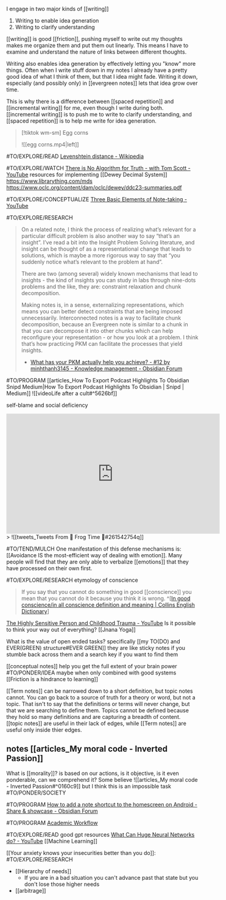 I engage in two major kinds of [[writing]]
1. Writing to enable idea generation
2. Writing to clarify understanding

[[writing]] is good [[friction]], pushing myself to write out my thoughts makes me organize them and put them out linearly. This means I have to examine and understand the nature of links between different thoughts.

Writing also enables idea generation by effectively letting you "know" more things. Often when I write stuff down in my notes I already have a pretty good idea of what I think of them, but that I idea might fade. Writing it down, especially (and possibly only) in [[evergreen notes]] lets that idea grow over time.

This is why there is a difference between [[spaced repetition]] and [[incremental writing]] for me, even though I write during both.
[[incremental writing]] is to push me to write to clarify understanding, and [[spaced repetition]] is to help me write for idea generation.

> [!tiktok wm-sm] Egg corns
> 
> ![[egg corns.mp4|left]]


#TO/EXPLORE/READ  [Levenshtein distance - Wikipedia](https://en.m.wikipedia.org/wiki/Levenshtein_distance)

#TO/EXPLORE/WATCH [There is No Algorithm for Truth - with Tom Scott - YouTube](https://www.youtube.com/watch?v=leX541Dr2rU)
resources for implementing [[Dewey Decimal System]] https://www.librarything.com/mds https://www.oclc.org/content/dam/oclc/dewey/ddc23-summaries.pdf

#TO/EXPLORE/CONCEPTUALIZE [Three Basic Elements of Note-taking - YouTube](https://www.youtube.com/watch?v=e2uaqleh9W0) 

#TO/EXPLORE/RESEARCH 
> On a related note, I think the process of realizing what’s relevant for a particular difficult problem is also another way to say “that’s an insight”. I’ve read a bit into the Insight Problem Solving literature, and insight can be thought of as a representational change that leads to solutions, which is maybe a more rigorous way to say that “you suddenly notice what’s relevant to the problem at hand”.
> 
> There are two (among several) widely known mechanisms that lead to insights - the kind of insights you can study in labs through nine-dots problems and the like, they are: constraint relaxation and chunk decomposition.
> 
> Making notes is, in a sense, externalizing representations, which means you can better detect constraints that are being imposed unnecessarily. Interconnected notes is a way to facilitate chunk decomposition, because an Evergreen note is similar to a chunk in that you can decompose it into other chunks which can help reconfigure your representation - or how you look at a problem. I think that’s how practicing PKM can facilitate the processes that yield insights.
>
> -  [What has your PKM actually help you achieve? - #12 by minhthanh3145 - Knowledge management - Obsidian Forum](https://forum.obsidian.md/t/what-has-your-pkm-actually-help-you-achieve/30249/12?u=abopp)

#TO/PROGRAM [[articles_How To Export Podcast Highlights To Obsidian  Snipd  Medium|How To Export Podcast Highlights To Obsidian | Snipd | Medium]]
![[videoLife after a cult#^5626bf]]

self-blame and social deficiency
<iframe width="560" height="315" src="https://www.youtube.com/embed/FjrjZh1Nris?start=5742" title="YouTube video player" frameborder="0" allow="accelerometer; autoplay; clipboard-write; encrypted-media; gyroscope; picture-in-picture" allowfullscreen></iframe>
> ![[tweets_Tweets From 🐸 Frog Time 🐸#261542754q]]

#TO/TEND/MULCH 
One manifestation of this defense mechanisms is: [[Avoidance IS the most-efficient way of dealing with emotion]]. Many people will find that they are only able to verbalize [[emotions]] that they have processed on their own first.

#TO/EXPLORE/RESEARCH etymology of conscience
> If you say that you cannot do something in good [[conscience]] you mean that you cannot do it because you think it is wrong. 
^[[In good conscience/in all conscience definition and meaning | Collins English Dictionary](https://www.collinsdictionary.com/us/dictionary/english/in-good-conscience-in-all-conscience)]

[The Highly Sensitive Person and Childhood Trauma - YouTube](https://www.youtube.com/watch?v=GEtygF6LHkk)
Is it possible to think your way out of everything? [[Jnana Yoga]]


What is the value of open ended tasks? specifically [[my TO(DO) and EVER(GREEN) structure#EVER GREEN]]
they are like sticky notes if you stumble back across them and a search key if you want to find them


[[conceptual notes]] help you get the full extent of your brain power #TO/PONDER/IDEA maybe when only combined with good systems [[Friction is a hindrance to learning]]


[[Term notes]] can be narrowed down to a short definition, but topic notes cannot. You can go back to a source of truth for a theory or word, but not a topic. That isn't to say that the definitions or terms will never change, but that we are searching to define them. Topics cannot be defined because they hold so many definitions and are capturing a breadth of content. [[topic notes]] are useful in their lack of edges, while [[Term notes]] are useful only inside thier edges.

## notes [[articles_My moral code - Inverted Passion]]
What is [[morality]]? is based on our actions, is it objective, is it even ponderable, can we comprehend it?
Some believe ![[articles_My moral code - Inverted Passion#^0160c9]] but I think this is an impossible task #TO/PONDER/SOCIETY 


#TO/PROGRAM [How to add a note shortcut to the homescreen on Android - Share & showcase - Obsidian Forum](https://forum.obsidian.md/t/how-to-add-a-note-shortcut-to-the-homescreen-on-android/20889)


#TO/PROGRAM [Academic Workflow](https://forum.obsidian.md/t/zotero-zotfile-mdnotes-obsidian-[[dataview]]-workflow/15536)

#TO/EXPLORE/READ good gpt resources [What Can Huge Neural Networks do? - YouTube](https://www.youtube.com/watch?v=_z86t7LerrQ) [[Machine Learning]]

[[Your anxiety knows your insecurities better than you do]]: #TO/EXPLORE/RESEARCH
- [[Hierarchy of needs]] 
	- If you are in a bad situation you can't advance past that state but you don't lose those higher needs 
- [[arbitrage]]


